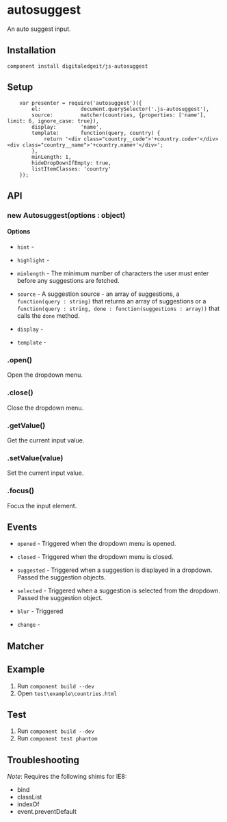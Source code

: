 # autosuggest

An auto suggest input.

## Installation

	component install digitaledgeit/js-autosuggest

## Setup

		var presenter = require('autosuggest')({
            el:             document.querySelector('.js-autosuggest'),
            source:         matcher(countries, {properties: ['name'], limit: 6, ignore_case: true}),
	        display:        'name',
            template:       function(query, country) {
                return '<div class="country__code">'+country.code+'</div><div class="country__name">'+country.name+'</div>';
            },
	        minLength: 1,
	        hideDropDownIfEmpty: true,
            listItemClasses: 'country'
        });

## API

### new Autosuggest(options : object)

#### Options

- `hint` 		-
- `highlight` 	-
- `minlength` 	- The minimum number of characters the user must enter before any suggestions are fetched.

- `source` 		- A suggestion source - an array of suggestions, a `function(query : string)` that returns an array of suggestions or a `function(query : string, done : function(suggestions : array))` that calls the `done` method.
- `display`		-
- `template`	-


### .open()

Open the dropdown menu.

### .close()

Close the dropdown menu.

### .getValue()

Get the current input value.

### .setValue(value)

Set the current input value.

### .focus()

Focus the input element.

## Events

- `opened` 		- Triggered when the dropdown menu is opened.
- `closed` 		- Triggered when the dropdown menu is closed.
- `suggested` 	- Triggered when a suggestion is displayed in a dropdown. Passed the suggestion objects.
- `selected` 	- Triggered when a suggestion is selected from the dropdown. Passed the suggestion object.

- `blur` 		- Triggered
- `change` 		-

## Matcher


## Example

1. Run `component build --dev`
2. Open `test\example\countries.html`

## Test

1. Run `component build --dev`
2. Run `component test phantom`

## Troubleshooting

*Note*: Requires the following shims for IE8:

- bind
- classList
- indexOf
- event.preventDefault
